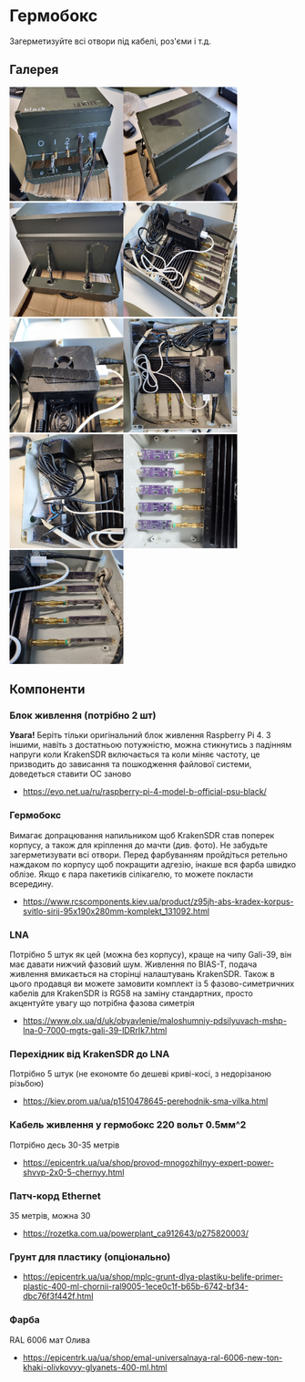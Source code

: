 # Гермобокс

Загерметизуйте всі отвори під кабелі, роз'єми і т.д.

## Галерея

<img src="img\img2.jpg" style="height: 200px; width:200px;"/><img src="img\img1.jpg" style="height: 200px; width:200px;"/>
<img src="img\img3.jpg" style="height: 200px; width:200px;"/><img src="img\img4.jpg" style="height: 200px; width:200px;"/>
<img src="img\img5.jpg" style="height: 200px; width:200px;"/><img src="img\img6.jpg" style="height: 200px; width:200px;"/>
<img src="img\img7.jpg" style="height: 200px; width:200px;"/><img src="img\img8.jpg" style="height: 200px; width:200px;"/>
<img src="img\img9.jpg" style="height: 200px; width:200px;"/>

## Компоненти

### Блок живлення (потрібно 2 шт)
**Увага!** Беріть тільки оригінальний блок живлення Raspberry Pi 4. З іншими, навіть з достатньою потужністю, можна стикнутись з падінням напруги коли KrakenSDR включається та коли міняє частоту, це призводить до зависання та пошкодження файлової системи, доведеться ставити ОС заново
- https://evo.net.ua/ru/raspberry-pi-4-model-b-official-psu-black/

### Гермобокс
Вимагає допрацювання напильником щоб KrakenSDR став поперек корпусу, а також для кріплення до мачти (див. фото). Не забудьте загерметизувати всі отвори. Перед фарбуванням пройдіться ретельно наждаком по корпусу щоб покращити адгезію, інакше вся фарба швидко облізе. Якщо є пара пакетиків сілікагелю, то можете покласти всередину.
- https://www.rcscomponents.kiev.ua/product/z95jh-abs-kradex-korpus-svitlo-sirij-95x190x280mm-komplekt_131092.html

### LNA
Потрібно 5 штук як цей (можна без корпусу), краще на чипу Gali-39, він має давати нижчий фазовий шум. Живлення по BIAS-T, подача живлення вмикається на сторінці налаштувань KrakenSDR. Також в цього продавця ви можете замовити комплект із 5 фазово-симетричних кабелів для KrakenSDR із RG58 на заміну стандартних, просто акцентуйте увагу що потрібна фазова симетрія
- https://www.olx.ua/d/uk/obyavlenie/maloshumniy-pdsilyuvach-mshp-lna-0-7000-mgts-gali-39-IDRrIk7.html

### Перехідник від KrakenSDR до LNA
Потрібно 5 штук (не економте бо дешеві криві-косі, з недорізаною різьбою)
- https://kiev.prom.ua/ua/p1510478645-perehodnik-sma-vilka.html

### Кабель живлення у гермобокс 220 вольт 0.5мм^2 
Потрібно десь 30-35 метрів
- https://epicentrk.ua/ua/shop/provod-mnogozhilnyy-expert-power-shvvp-2x0-5-chernyy.html

### Патч-корд Ethernet 
35 метрів, можна 30
- https://rozetka.com.ua/powerplant_ca912643/p275820003/

### Грунт для пластику (опціонально)
- https://epicentrk.ua/ua/shop/mplc-grunt-dlya-plastiku-belife-primer-plastic-400-ml-chornii-ral9005-1ece0c1f-b65b-6742-bf34-dbc76f3f442f.html

### Фарба
RAL 6006 мат Олива
- https://epicentrk.ua/ua/shop/emal-universalnaya-ral-6006-new-ton-khaki-olivkovyy-glyanets-400-ml.html



